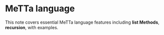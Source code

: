 # MeTTa language

This note covers essential MeTTa language features including **list Methods**, **recursion**, with examples.
